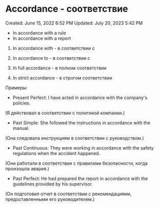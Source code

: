 # Accordance - соответствие

Created: June 15, 2022 6:52 PM
Updated: July 20, 2023 5:42 PM

- In accordance with a rule
- In accordance with a report

1. In accordance with - в соответствии с

2. In accordance to - в соответствии с

3. In full accordance - в полном соответствии

4. In strict accordance - в строгом соответствии

Примеры:

- Present Perfect: I have acted in accordance with the company's policies.

(Я действовал в соответствии с политикой компании.)

- Past Simple: She followed the instructions in accordance with the manual.

(Она следовала инструкциям в соответствии с руководством.)

- Past Continuous: They were working in accordance with the safety regulations when the accident happened.

(Они работали в соответствии с правилами безопасности, когда произошла авария.)

- Past Perfect: He had prepared the report in accordance with the guidelines provided by his supervisor.

(Он подготовил отчет в соответствии с рекомендациями, предоставленными его руководителем.)
